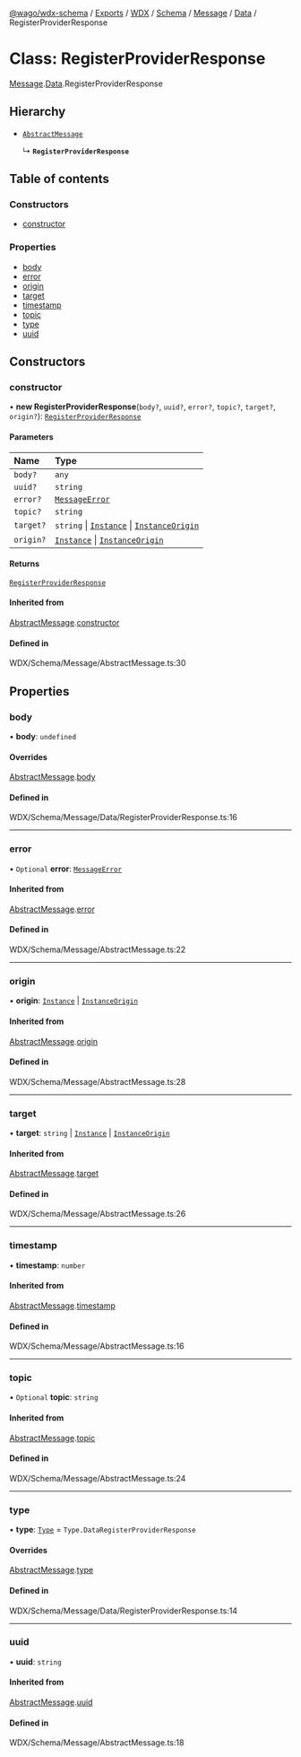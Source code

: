[@wago/wdx-schema](../README.md) / [Exports](../modules.md) / [WDX](../modules/WDX.md) / [Schema](../modules/WDX.Schema.md) / [Message](../modules/WDX.Schema.Message.md) / [Data](../modules/WDX.Schema.Message.Data.md) / RegisterProviderResponse

# Class: RegisterProviderResponse

[Message](../modules/WDX.Schema.Message.md).[Data](../modules/WDX.Schema.Message.Data.md).RegisterProviderResponse

## Hierarchy

- [`AbstractMessage`](WDX.Schema.Message.AbstractMessage.md)

  ↳ **`RegisterProviderResponse`**

## Table of contents

### Constructors

- [constructor](WDX.Schema.Message.Data.RegisterProviderResponse.md#constructor)

### Properties

- [body](WDX.Schema.Message.Data.RegisterProviderResponse.md#body)
- [error](WDX.Schema.Message.Data.RegisterProviderResponse.md#error)
- [origin](WDX.Schema.Message.Data.RegisterProviderResponse.md#origin)
- [target](WDX.Schema.Message.Data.RegisterProviderResponse.md#target)
- [timestamp](WDX.Schema.Message.Data.RegisterProviderResponse.md#timestamp)
- [topic](WDX.Schema.Message.Data.RegisterProviderResponse.md#topic)
- [type](WDX.Schema.Message.Data.RegisterProviderResponse.md#type)
- [uuid](WDX.Schema.Message.Data.RegisterProviderResponse.md#uuid)

## Constructors

### constructor

• **new RegisterProviderResponse**(`body?`, `uuid?`, `error?`, `topic?`, `target?`, `origin?`): [`RegisterProviderResponse`](WDX.Schema.Message.Data.RegisterProviderResponse.md)

#### Parameters

| Name | Type |
| :------ | :------ |
| `body?` | `any` |
| `uuid?` | `string` |
| `error?` | [`MessageError`](WDX.Schema.Message.MessageError.md) |
| `topic?` | `string` |
| `target?` | `string` \| [`Instance`](WDX.Schema.Model.Instance.Instance.md) \| [`InstanceOrigin`](WDX.Schema.Model.Instance.InstanceOrigin.md) |
| `origin?` | [`Instance`](WDX.Schema.Model.Instance.Instance.md) \| [`InstanceOrigin`](WDX.Schema.Model.Instance.InstanceOrigin.md) |

#### Returns

[`RegisterProviderResponse`](WDX.Schema.Message.Data.RegisterProviderResponse.md)

#### Inherited from

[AbstractMessage](WDX.Schema.Message.AbstractMessage.md).[constructor](WDX.Schema.Message.AbstractMessage.md#constructor)

#### Defined in

WDX/Schema/Message/AbstractMessage.ts:30

## Properties

### body

• **body**: `undefined`

#### Overrides

[AbstractMessage](WDX.Schema.Message.AbstractMessage.md).[body](WDX.Schema.Message.AbstractMessage.md#body)

#### Defined in

WDX/Schema/Message/Data/RegisterProviderResponse.ts:16

___

### error

• `Optional` **error**: [`MessageError`](WDX.Schema.Message.MessageError.md)

#### Inherited from

[AbstractMessage](WDX.Schema.Message.AbstractMessage.md).[error](WDX.Schema.Message.AbstractMessage.md#error)

#### Defined in

WDX/Schema/Message/AbstractMessage.ts:22

___

### origin

• **origin**: [`Instance`](WDX.Schema.Model.Instance.Instance.md) \| [`InstanceOrigin`](WDX.Schema.Model.Instance.InstanceOrigin.md)

#### Inherited from

[AbstractMessage](WDX.Schema.Message.AbstractMessage.md).[origin](WDX.Schema.Message.AbstractMessage.md#origin)

#### Defined in

WDX/Schema/Message/AbstractMessage.ts:28

___

### target

• **target**: `string` \| [`Instance`](WDX.Schema.Model.Instance.Instance.md) \| [`InstanceOrigin`](WDX.Schema.Model.Instance.InstanceOrigin.md)

#### Inherited from

[AbstractMessage](WDX.Schema.Message.AbstractMessage.md).[target](WDX.Schema.Message.AbstractMessage.md#target)

#### Defined in

WDX/Schema/Message/AbstractMessage.ts:26

___

### timestamp

• **timestamp**: `number`

#### Inherited from

[AbstractMessage](WDX.Schema.Message.AbstractMessage.md).[timestamp](WDX.Schema.Message.AbstractMessage.md#timestamp)

#### Defined in

WDX/Schema/Message/AbstractMessage.ts:16

___

### topic

• `Optional` **topic**: `string`

#### Inherited from

[AbstractMessage](WDX.Schema.Message.AbstractMessage.md).[topic](WDX.Schema.Message.AbstractMessage.md#topic)

#### Defined in

WDX/Schema/Message/AbstractMessage.ts:24

___

### type

• **type**: [`Type`](../enums/WDX.Schema.Message.Type.md) = `Type.DataRegisterProviderResponse`

#### Overrides

[AbstractMessage](WDX.Schema.Message.AbstractMessage.md).[type](WDX.Schema.Message.AbstractMessage.md#type)

#### Defined in

WDX/Schema/Message/Data/RegisterProviderResponse.ts:14

___

### uuid

• **uuid**: `string`

#### Inherited from

[AbstractMessage](WDX.Schema.Message.AbstractMessage.md).[uuid](WDX.Schema.Message.AbstractMessage.md#uuid)

#### Defined in

WDX/Schema/Message/AbstractMessage.ts:18
